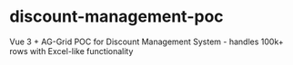 # discount-management-poc
Vue 3 + AG-Grid POC for Discount Management System - handles 100k+ rows with Excel-like functionality

